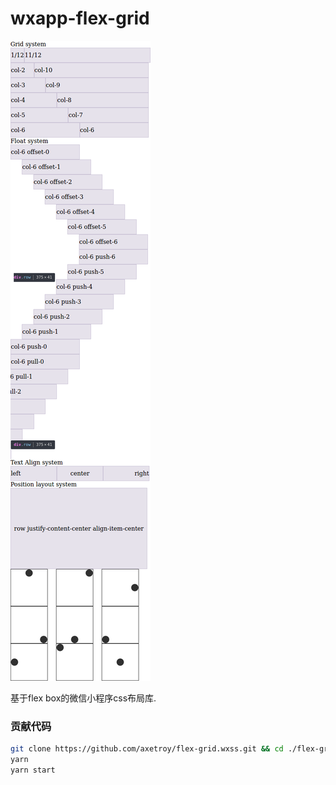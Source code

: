 # wxapp-flex-grid

![screenshot](https://github.com/axetroy/flex-grid.wxss/raw/master/screenshot.png)


基于flex box的微信小程序css布局库.

### 贡献代码

```bash
git clone https://github.com/axetroy/flex-grid.wxss.git && cd ./flex-grid.wxss
yarn
yarn start
```
